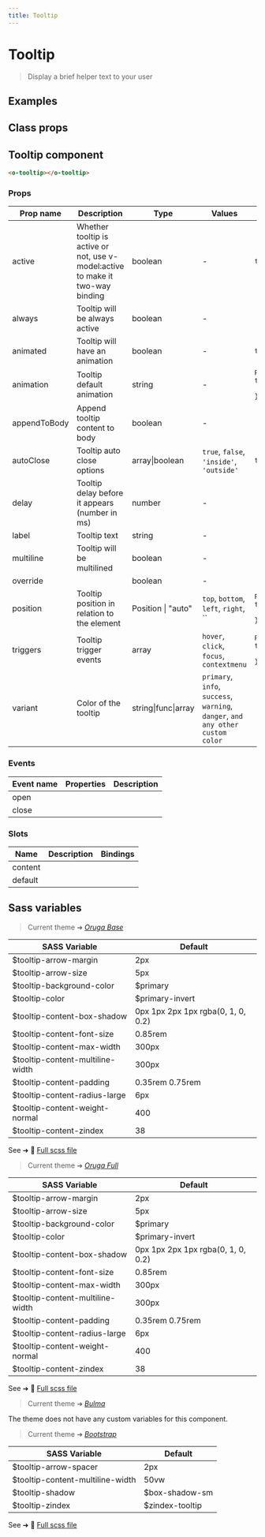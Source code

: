 ```yaml
---
title: Tooltip
---
```


# Tooltip

<div class="vp-doc">

> Display a brief helper text to your user

<Carbon />
</div>

<div class="vp-example">

## Examples

<example-tooltip />

</div>
<div class="vp-example">

## Class props

<inspector-tooltip-viewer />

</div>

<div class="vp-doc">

## Tooltip component

```html
<o-tooltip></o-tooltip>
```

### Props

| Prop name    | Description                                                                     | Type                | Values                                                                          | Default                                                                                                                                                 |
| ------------ | ------------------------------------------------------------------------------- | ------------------- | ------------------------------------------------------------------------------- | ------------------------------------------------------------------------------------------------------------------------------------------------------- |
| active       | Whether tooltip is active or not, use v-model:active to make it two-way binding | boolean             | -                                                                               | <code style='white-space: nowrap; padding: 0;'>true</code>                                                                                              |
| always       | Tooltip will be always active                                                   | boolean             | -                                                                               | <code style='white-space: nowrap; padding: 0;'></code>                                                                                                  |
| animated     | Tooltip will have an animation                                                  | boolean             | -                                                                               | <code style='white-space: nowrap; padding: 0;'>true</code>                                                                                              |
| animation    | Tooltip default animation                                                       | string              | -                                                                               | <div><small>From <b>config</b>:</small></div><code style='white-space: nowrap; padding: 0;'>tooltip: {<br>&nbsp;&nbsp;animation: "fade", <br>}</code>   |
| appendToBody | Append tooltip content to body                                                  | boolean             | -                                                                               | <code style='white-space: nowrap; padding: 0;'></code>                                                                                                  |
| autoClose    | Tooltip auto close options                                                      | array\|boolean      | `true`, `false`, `'inside'`, `'outside'`                                        | <code style='white-space: nowrap; padding: 0;'>true</code>                                                                                              |
| delay        | Tooltip delay before it appears (number in ms)                                  | number              | -                                                                               | <code style='white-space: nowrap; padding: 0;'></code>                                                                                                  |
| label        | Tooltip text                                                                    | string              | -                                                                               | <code style='white-space: nowrap; padding: 0;'></code>                                                                                                  |
| multiline    | Tooltip will be multilined                                                      | boolean             | -                                                                               | <code style='white-space: nowrap; padding: 0;'></code>                                                                                                  |
| override     |                                                                                 | boolean             | -                                                                               | <code style='white-space: nowrap; padding: 0;'></code>                                                                                                  |
| position     | Tooltip position in relation to the element                                     | Position \| "auto"  | `top`, `bottom`, `left`, `right`, ``                                            | <div><small>From <b>config</b>:</small></div><code style='white-space: nowrap; padding: 0;'>tooltip: {<br>&nbsp;&nbsp;position: "top"<br>}</code>       |
| triggers     | Tooltip trigger events                                                          | array               | `hover`, `click`, `focus`, `contextmenu`                                        | <div><small>From <b>config</b>:</small></div><code style='white-space: nowrap; padding: 0;'>tooltip: {<br>&nbsp;&nbsp;triggers: [ "hover",]<br>}</code> |
| variant      | Color of the tooltip                                                            | string\|func\|array | `primary`, `info`, `success`, `warning`, `danger`, `and any other custom color` | <code style='white-space: nowrap; padding: 0;'></code>                                                                                                  |

### Events

| Event name | Properties | Description |
| ---------- | ---------- | ----------- |
| open       |            |
| close      |            |

### Slots

| Name    | Description | Bindings |
| ------- | ----------- | -------- |
| content |             |          |
| default |             |          |

</div>

<div class="vp-doc">

## Sass variables

<div class="theme-orugabase">

> Current theme ➜ _[Oruga Base](https://github.com/oruga-ui/theme-oruga)_

| SASS Variable                    | Default                            |
| -------------------------------- | ---------------------------------- |
| $tooltip-arrow-margin            | 2px                                |
| $tooltip-arrow-size              | 5px                                |
| $tooltip-background-color        | $primary                           |
| $tooltip-color                   | $primary-invert                    |
| $tooltip-content-box-shadow      | 0px 1px 2px 1px rgba(0, 1, 0, 0.2) |
| $tooltip-content-font-size       | 0.85rem                            |
| $tooltip-content-max-width       | 300px                              |
| $tooltip-content-multiline-width | 300px                              |
| $tooltip-content-padding         | 0.35rem 0.75rem                    |
| $tooltip-content-radius-large    | 6px                                |
| $tooltip-content-weight-normal   | 400                                |
| $tooltip-content-zindex          | 38                                 |

See ➜ 📄 [Full scss file](https://github.com/oruga-ui/theme-oruga/tree/main/src/assets/scss/components/_tooltip.scss)

</div><div class="theme-orugafull">

> Current theme ➜ _[Oruga Full](https://github.com/oruga-ui/theme-oruga)_

| SASS Variable                    | Default                            |
| -------------------------------- | ---------------------------------- |
| $tooltip-arrow-margin            | 2px                                |
| $tooltip-arrow-size              | 5px                                |
| $tooltip-background-color        | $primary                           |
| $tooltip-color                   | $primary-invert                    |
| $tooltip-content-box-shadow      | 0px 1px 2px 1px rgba(0, 1, 0, 0.2) |
| $tooltip-content-font-size       | 0.85rem                            |
| $tooltip-content-max-width       | 300px                              |
| $tooltip-content-multiline-width | 300px                              |
| $tooltip-content-padding         | 0.35rem 0.75rem                    |
| $tooltip-content-radius-large    | 6px                                |
| $tooltip-content-weight-normal   | 400                                |
| $tooltip-content-zindex          | 38                                 |

See ➜ 📄 [Full scss file](https://github.com/oruga-ui/theme-oruga/tree/main/src/assets/scss/components/_tooltip.scss)

</div><div class="theme-bulma">

> Current theme ➜ _[Bulma](https://github.com/oruga-ui/theme-bulma)_

<p>The theme does not have any custom variables for this component.</p>
</div><div class="theme-bootstrap">

> Current theme ➜ _[Bootstrap](https://github.com/oruga-ui/theme-bootstrap)_

| SASS Variable                    | Default         |
| -------------------------------- | --------------- |
| $tooltip-arrow-spacer            | 2px             |
| $tooltip-content-multiline-width | 50vw            |
| $tooltip-shadow                  | $box-shadow-sm  |
| $tooltip-zindex                  | $zindex-tooltip |

See ➜ 📄 [Full scss file](https://github.com/oruga-ui/theme-bootstrap/tree/main/src/assets/scss/components/_tooltip.scss)

</div>

</div>
